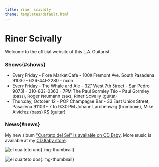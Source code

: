 ```yaml
---
title: riner scivally
theme: templates/default.html
---
```

# Riner Scivally

Welcome to the official website of this L.A. Guitarist. 

### Shows{#shows}

* Every Friday - Fiore Market Cafe - 1000 Fremont Ave. South Pasadena 91030 - 626-441-2280 - noon
* Every Friday - The Whale and Ale - 327 West 7th Street - San Pedro 90731 - 310-832-0363 - 7PM
   The Paul Gormley Trio - Paul Gormley (bass), Roger Neumann (sax), Riner Scivally (guitar)
* Thursday, October 12 - POP Champagne Bar - 33 East Union Street, Pasadena 91103 - 7 to 9:30 PM
    Johann Larchenweg (trombone), Mike Alvidrez (bass) RS (guitar)

### News{#news}

My new album ["Cuarteto del Sol" is available on CD Baby](https://store.cdbaby.com/cd/rinerscivally2).
More music is available at my [CD Baby store](https://store.cdbaby.com/Artist/RinerScivally).

![el cuarteto uno](/img/cuarteto1.jpg){.img-thumbnail}  


![el cuarteto dos](/img/cuarteto2.jpg){.img-thumbnail}  
